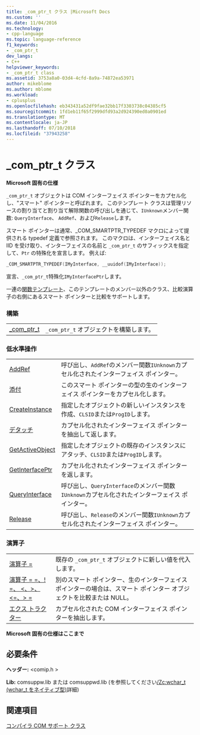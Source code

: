 ```yaml
---
title: _com_ptr_t クラス |Microsoft Docs
ms.custom: ''
ms.date: 11/04/2016
ms.technology:
- cpp-language
ms.topic: language-reference
f1_keywords:
- _com_ptr_t
dev_langs:
- C++
helpviewer_keywords:
- _com_ptr_t class
ms.assetid: 3753a8a0-03d4-4cfd-8a9a-74872ea53971
author: mikeblome
ms.author: mblome
ms.workload:
- cplusplus
ms.openlocfilehash: eb343431a52df9fae32bb17f3303738c04385cf5
ms.sourcegitcommit: 1fd1eb11f65f2999dfd93a2d924390ed0a0901ed
ms.translationtype: MT
ms.contentlocale: ja-JP
ms.lasthandoff: 07/10/2018
ms.locfileid: "37943258"
---
```

# <a name="comptrt-class"></a>_com_ptr_t クラス
**Microsoft 固有の仕様**  
  
 `_com_ptr_t` オブジェクトは COM インターフェイス ポインターをカプセル化し、"スマート" ポインターと呼ばれます。 このテンプレート クラスは管理リソースの割り当てと割り当て解除関数の呼び出しを通じて、`IUnknown`メンバー関数: `QueryInterface`、 `AddRef`、および`Release`します。  
  
 スマート ポインターは通常、_COM_SMARTPTR_TYPEDEF マクロによって提供される typedef 定義で参照されます。 このマクロは、インターフェイス名と IID を受け取り、インターフェイスの名前と `_com_ptr_t` のサフィックスを指定して、`Ptr` の特殊化を宣言します。 例えば:  
  
```cpp 
_COM_SMARTPTR_TYPEDEF(IMyInterface, __uuidof(IMyInterface));  
```  
  
 宣言、`_com_ptr_t`特殊化`IMyInterfacePtr`します。  
  
 一連の[関数テンプレート](../cpp/relational-function-templates.md)、このテンプレートのメンバー以外のクラス、比較演算子の右側にあるスマート ポインターと比較をサポートします。  
  
### <a name="construction"></a>構築  
  
|||  
|-|-|  
|[_com_ptr_t](../cpp/com-ptr-t-com-ptr-t.md)|`_com_ptr_t` オブジェクトを構築します。|  
  
### <a name="low-level-operations"></a>低水準操作  
  
|||  
|-|-|  
|[AddRef](../cpp/com-ptr-t-addref.md)|呼び出し、`AddRef`のメンバー関数`IUnknown`カプセル化されたインターフェイス ポインター。|  
|[添付](../cpp/com-ptr-t-attach.md)|このスマート ポインターの型の生のインターフェイス ポインターをカプセル化します。|  
|[CreateInstance](../cpp/com-ptr-t-createinstance.md)|指定したオブジェクトの新しいインスタンスを作成、`CLSID`または`ProgID`します。|  
|[デタッチ](../cpp/com-ptr-t-detach.md)|カプセル化されたインターフェイス ポインターを抽出して返します。|  
|[GetActiveObject](../cpp/com-ptr-t-getactiveobject.md)|指定したオブジェクトの既存のインスタンスにアタッチ、`CLSID`または`ProgID`します。|  
|[GetInterfacePtr](../cpp/com-ptr-t-getinterfaceptr.md)|カプセル化されたインターフェイス ポインターを返します。|  
|[QueryInterface](../cpp/com-ptr-t-queryinterface.md)|呼び出し、`QueryInterface`のメンバー関数`IUnknown`カプセル化されたインターフェイス ポインター。|  
|[Release](../cpp/com-ptr-t-release.md)|呼び出し、`Release`のメンバー関数`IUnknown`カプセル化されたインターフェイス ポインター。|  
  
### <a name="operators"></a>演算子  
  
|||  
|-|-|  
|[演算子 =](../cpp/com-ptr-t-operator-equal.md)|既存の `_com_ptr_t` オブジェクトに新しい値を代入します。|  
|[演算子 = =、! =、 \<、>、 \<=、> =](../cpp/com-ptr-t-relational-operators.md)|別のスマート ポインター、生のインターフェイス ポインターの場合は、スマート ポインター オブジェクトを比較または NULL。|  
|[エクス トラクター](../cpp/com-ptr-t-extractors.md)|カプセル化された COM インターフェイス ポインターを抽出します。|  
  
**Microsoft 固有の仕様はここまで**  
  
## <a name="requirements"></a>必要条件  
 **ヘッダー:** \<comip.h >  
  
 **Lib:** comsuppw.lib または comsuppwd.lib (を参照してください[/Zc:wchar_t (wchar_t をネイティブ型)](../build/reference/zc-wchar-t-wchar-t-is-native-type.md)詳細)  
  
## <a name="see-also"></a>関連項目  
 [コンパイラ COM サポート クラス](../cpp/compiler-com-support-classes.md)